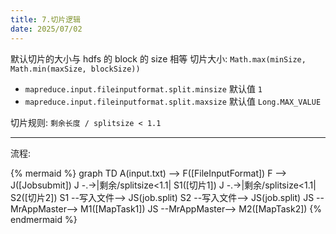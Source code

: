 ```yaml
---
title: 7.切片逻辑
date: 2025/07/02
---
```


默认切片的大小与 hdfs 的 block 的 size 相等
切片大小: `Math.max(minSize, Math.min(maxSize, blockSize))`
* `mapreduce.input.fileinputformat.split.minsize` 默认值 `1`
* `mapreduce.input.fileinputformat.split.maxsize` 默认值 `Long.MAX_VALUE`

切片规则: `剩余长度 / splitsize < 1.1`

---

流程:

{% mermaid %}
graph TD
    A(input.txt) --> F([FileInputFormat])
    F --> J([Jobsubmit])
    J -.->|剩余/splitsize<1.1| S1([切片1])
    J -.->|剩余/splitsize<1.1| S2([切片2])
    S1 --写入文件--> JS(job.split)
    S2 --写入文件--> JS(job.split)
    JS --MrAppMaster--> M1([MapTask1])
    JS --MrAppMaster--> M2([MapTask2])
{% endmermaid %}

